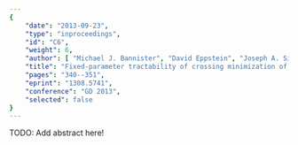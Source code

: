 ```yaml
---
{
    "date": "2013-09-23",
    "type": "inproceedings",
    "id": "C6",
    "weight": 6,
    "author": [ "Michael J. Bannister", "David Eppstein", "Joseph A. Simons" ],
    "title": "Fixed-parameter tractability of crossing minimization of almost-trees",
    "pages": "340--351",
    "eprint": "1308.5741",
    "conference": "GD 2013",
    "selected": false
}
---
```


TODO: Add abstract here!

